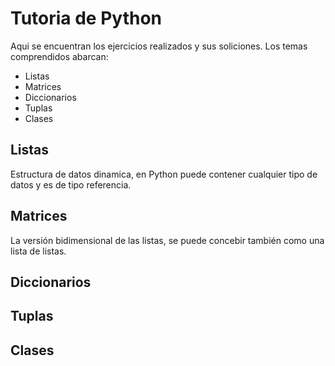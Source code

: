 # Tutoria de Python
Aqui se encuentran los ejercicios realizados y sus soliciones. Los temas comprendidos abarcan:

* Listas
* Matrices
* Diccionarios
* Tuplas
* Clases

## Listas
Estructura de datos dinamica, en Python puede contener cualquier tipo de datos y es de tipo referencia.


## Matrices
La versión bidimensional de las listas, se puede concebir también como una lista de listas.
## Diccionarios
## Tuplas
## Clases
